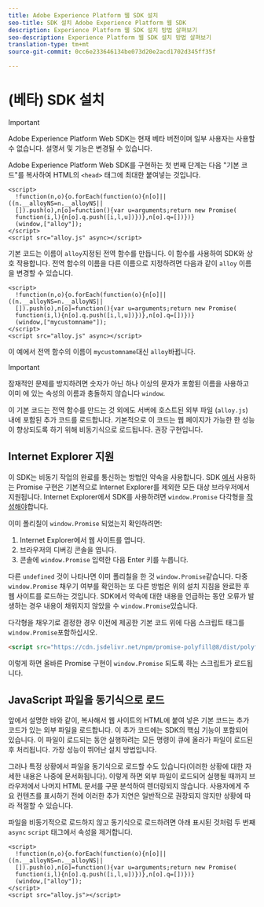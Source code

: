 ```yaml
---
title: Adobe Experience Platform 웹 SDK 설치
seo-title: SDK 설치 Adobe Experience Platform 웹 SDK
description: Experience Platform 웹 SDK 설치 방법 살펴보기
seo-description: Experience Platform 웹 SDK 설치 방법 살펴보기
translation-type: tm+mt
source-git-commit: 0cc6e233646134be073d20e2acd1702d345ff35f

---
```



# (베타) SDK 설치

>[!IMPORTANT]
>
>Adobe Experience Platform Web SDK는 현재 베타 버전이며 일부 사용자는 사용할 수 없습니다. 설명서 및 기능은 변경될 수 있습니다.

Adobe Experience Platform Web SDK를 구현하는 첫 번째 단계는 다음 &quot;기본 코드&quot;를 복사하여 HTML의 `<head>` 태그에 최대한 붙여넣는 것입니다.

```markup
<script>
  !function(n,o){o.forEach(function(o){n[o]||((n.__alloyNS=n.__alloyNS||
  []).push(o),n[o]=function(){var u=arguments;return new Promise(
  function(i,l){n[o].q.push([i,l,u])})},n[o].q=[])})}
  (window,["alloy"]);
</script>
<script src="alloy.js" async></script>
```

기본 코드는 이름이 `alloy`지정된 전역 함수를 만듭니다. 이 함수를 사용하여 SDK와 상호 작용합니다. 전역 함수의 이름을 다른 이름으로 지정하려면 다음과 같이 `alloy` 이름을 변경할 수 있습니다.

```markup
<script>
  !function(n,o){o.forEach(function(o){n[o]||((n.__alloyNS=n.__alloyNS||
  []).push(o),n[o]=function(){var u=arguments;return new Promise(
  function(i,l){n[o].q.push([i,l,u])})},n[o].q=[])})}
  (window,["mycustomname"]);
</script>
<script src="alloy.js" async></script>
```

이 예에서 전역 함수의 이름이 `mycustomname`대신 `alloy`바뀝니다.

>[!IMPORTANT]
>잠재적인 문제를 방지하려면 숫자가 아닌 하나 이상의 문자가 포함된 이름을 사용하고 이미 에 있는 속성의 이름과 충돌하지 않습니다 `window`.

이 기본 코드는 전역 함수를 만드는 것 외에도 서버에 호스트된 외부 파일 \(`alloy.js`\) 내에 포함된 추가 코드를 로드합니다. 기본적으로 이 코드는 웹 페이지가 가능한 한 성능이 향상되도록 하기 위해 비동기식으로 로드됩니다. 권장 구현입니다.

## Internet Explorer 지원

이 SDK는 비동기 작업의 완료를 통신하는 방법인 약속을 사용합니다. SDK [에서](https://developer.mozilla.org/en-US/docs/Web/JavaScript/Reference/Global_Objects/Promise) 사용하는 Promise 구현은 기본적으로 Internet Explorer를 제외한 모든 대상 브라우저에서 지원됩니다. Internet Explorer에서 SDK를 사용하려면 `window.Promise` 다각형을 [작성해야](https://remysharp.com/2010/10/08/what-is-a-polyfill)합니다.

이미 폴리칠이 `window.Promise` 되었는지 확인하려면:

1. Internet Explorer에서 웹 사이트를 엽니다.
1. 브라우저의 디버깅 콘솔을 엽니다.
1. 콘솔에 `window.Promise` 입력한 다음 Enter 키를 누릅니다.

다른 `undefined` 것이 나타나면 이미 폴리칠을 한 것 `window.Promise`같습니다. 다중 `window.Promise` 채우기 여부를 확인하는 또 다른 방법은 위의 설치 지침을 완료한 후 웹 사이트를 로드하는 것입니다. SDK에서 약속에 대한 내용을 언급하는 동안 오류가 발생하는 경우 내용이 채워지지 않았을 수 `window.Promise`있습니다.

다각형을 채우기로 결정한 경우 이전에 제공한 기본 코드 위에 다음 스크립트 태그를 `window.Promise`포함하십시오.

```html
<script src="https://cdn.jsdelivr.net/npm/promise-polyfill@8/dist/polyfill.min.js"></script>
```

이렇게 하면 올바른 Promise 구현이 `window.Promise` 되도록 하는 스크립트가 로드됩니다.

## JavaScript 파일을 동기식으로 로드

앞에서 설명한 바와 같이, 복사해서 웹 사이트의 HTML에 붙여 넣은 기본 코드는 추가 코드가 있는 외부 파일을 로드합니다. 이 추가 코드에는 SDK의 핵심 기능이 포함되어 있습니다. 이 파일이 로드되는 동안 실행하려는 모든 명령이 큐에 올라가 파일이 로드된 후 처리됩니다. 가장 성능이 뛰어난 설치 방법입니다.

그러나 특정 상황에서 파일을 동기식으로 로드할 수도 있습니다(이러한 상황에 대한 자세한 내용은 나중에 문서화됩니다\). 이렇게 하면 외부 파일이 로드되어 실행될 때까지 브라우저에서 나머지 HTML 문서를 구문 분석하여 렌더링되지 않습니다. 사용자에게 주요 컨텐츠를 표시하기 전에 이러한 추가 지연은 일반적으로 권장되지 않지만 상황에 따라 적절할 수 있습니다.

파일을 비동기적으로 로드하지 않고 동기식으로 로드하려면 아래 표시된 것처럼 두 번째 `async` `script` 태그에서 속성을 제거합니다.

```markup
<script>
  !function(n,o){o.forEach(function(o){n[o]||((n.__alloyNS=n.__alloyNS||
  []).push(o),n[o]=function(){var u=arguments;return new Promise(
  function(i,l){n[o].q.push([i,l,u])})},n[o].q=[])})}
  (window,["alloy"]);
</script>
<script src="alloy.js"></script>
```
